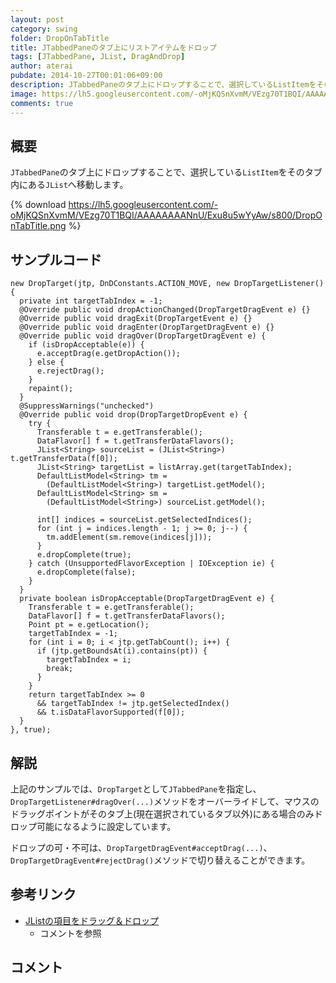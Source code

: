 ```yaml
---
layout: post
category: swing
folder: DropOnTabTitle
title: JTabbedPaneのタブ上にリストアイテムをドロップ
tags: [JTabbedPane, JList, DragAndDrop]
author: aterai
pubdate: 2014-10-27T00:01:06+09:00
description: JTabbedPaneのタブ上にドロップすることで、選択しているListItemをそのタブ内にあるJListへ移動します。
image: https://lh5.googleusercontent.com/-oMjKQSnXvmM/VEzg70T1BQI/AAAAAAAANnU/Exu8u5wYyAw/s800/DropOnTabTitle.png
comments: true
---
```

## 概要
`JTabbedPane`のタブ上にドロップすることで、選択している`ListItem`をそのタブ内にある`JList`へ移動します。

{% download https://lh5.googleusercontent.com/-oMjKQSnXvmM/VEzg70T1BQI/AAAAAAAANnU/Exu8u5wYyAw/s800/DropOnTabTitle.png %}

## サンプルコード
<pre class="prettyprint"><code>new DropTarget(jtp, DnDConstants.ACTION_MOVE, new DropTargetListener() {
  private int targetTabIndex = -1;
  @Override public void dropActionChanged(DropTargetDragEvent e) {}
  @Override public void dragExit(DropTargetEvent e) {}
  @Override public void dragEnter(DropTargetDragEvent e) {}
  @Override public void dragOver(DropTargetDragEvent e) {
    if (isDropAcceptable(e)) {
      e.acceptDrag(e.getDropAction());
    } else {
      e.rejectDrag();
    }
    repaint();
  }
  @SuppressWarnings("unchecked")
  @Override public void drop(DropTargetDropEvent e) {
    try {
      Transferable t = e.getTransferable();
      DataFlavor[] f = t.getTransferDataFlavors();
      JList&lt;String&gt; sourceList = (JList&lt;String&gt;) t.getTransferData(f[0]);
      JList&lt;String&gt; targetList = listArray.get(targetTabIndex);
      DefaultListModel&lt;String&gt; tm =
        (DefaultListModel&lt;String&gt;) targetList.getModel();
      DefaultListModel&lt;String&gt; sm =
        (DefaultListModel&lt;String&gt;) sourceList.getModel();

      int[] indices = sourceList.getSelectedIndices();
      for (int j = indices.length - 1; j &gt;= 0; j--) {
        tm.addElement(sm.remove(indices[j]));
      }
      e.dropComplete(true);
    } catch (UnsupportedFlavorException | IOException ie) {
      e.dropComplete(false);
    }
  }
  private boolean isDropAcceptable(DropTargetDragEvent e) {
    Transferable t = e.getTransferable();
    DataFlavor[] f = t.getTransferDataFlavors();
    Point pt = e.getLocation();
    targetTabIndex = -1;
    for (int i = 0; i &lt; jtp.getTabCount(); i++) {
      if (jtp.getBoundsAt(i).contains(pt)) {
        targetTabIndex = i;
        break;
      }
    }
    return targetTabIndex &gt;= 0
      &amp;&amp; targetTabIndex != jtp.getSelectedIndex()
      &amp;&amp; t.isDataFlavorSupported(f[0]);
  }
}, true);
</code></pre>

## 解説
上記のサンプルでは、`DropTarget`として`JTabbedPane`を指定し、`DropTargetListener#dragOver(...)`メソッドをオーバーライドして、マウスのドラッグポイントがそのタブ上(現在選択されているタブ以外)にある場合のみドロップ可能になるように設定しています。

ドロップの可・不可は、`DropTargetDragEvent#acceptDrag(...)`、`DropTargetDragEvent#rejectDrag()`メソッドで切り替えることができます。

## 参考リンク
- [JListの項目をドラッグ＆ドロップ](https://ateraimemo.com/Swing/DnDList.html)
    - コメントを参照

<!-- dummy comment line for breaking list -->

## コメント
